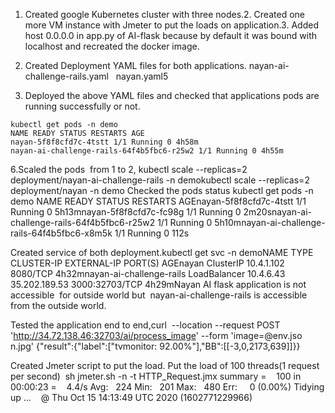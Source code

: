 1. Created google Kubernetes cluster with three nodes.2. Created one more VM instance with Jmeter to put the loads on application.3. Added host 0.0.0.0 in app.py of AI-flask because by default it was bound with localhost and recreated the docker image.
4. Created Deployment YAML files for both applications.
   nayan-ai-challenge-rails.yaml  
   nayan.yaml5

5. Deployed the above YAML files and checked that applications pods are running successfully or not.
```
kubectl get pods -n demo
NAME READY STATUS RESTARTS AGE
nayan-5f8f8cfd7c-4tstt 1/1 Running 0 4h58m
nayan-ai-challenge-rails-64f4b5fbc6-r25w2 1/1 Running 0 4h55m 
```
6.Scaled the pods  from 1 to 2, kubectl scale --replicas=2 deployment/nayan-ai-challenge-rails -n demokubectl scale --replicas=2 deployment/nayan -n demo
Checked the pods status
kubectl get pods -n demo NAME READY STATUS RESTARTS AGEnayan-5f8f8cfd7c-4tstt 1/1 Running 0 5h13mnayan-5f8f8cfd7c-fc98g 1/1 Running 0 2m20snayan-ai-challenge-rails-64f4b5fbc6-r25w2 1/1 Running 0 5h10mnayan-ai-challenge-rails-64f4b5fbc6-x8m5k 1/1 Running 0 112s


Created service of both deployment.kubectl get svc -n demoNAME TYPE CLUSTER-IP EXTERNAL-IP PORT(S) AGEnayan ClusterIP 10.4.1.102 <none> 8080/TCP 4h32mnayan-ai-challenge-rails LoadBalancer 10.4.6.43 35.202.189.53 3000:32703/TCP 4h29mNayan AI flask application is not  accessible  for outside world but  nayan-ai-challenge-rails is accessible from the outside world.

Tested the application end to end,curl  --location --request POST 'http://34.72.138.46:32703/ai/process_image' --form 'image=@env.jso
n.jpg'
{"result":{"label":["tvmonitor: 92.00%"],"BB":[[-3,0,2173,639]]}}

Created Jmeter script to put the load.
Put the load of 100 threads(1 request per second) 
sh jmeter.sh -n -t HTTP_Request.jmx
summary =    100 in 00:00:23 =    4.4/s Avg:   224 Min:   201 Max:   480 Err:     0 (0.00%)
Tidying up ...    @ Thu Oct 15 14:13:49 UTC 2020 (1602771229966)
